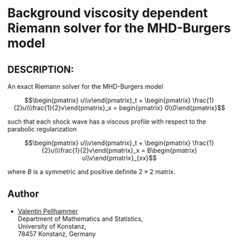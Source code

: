 # Background viscosity dependent Riemann solver for the MHD-Burgers model


## DESCRIPTION:
An exact Riemann solver for the MHD-Burgers model
```math
\begin{pmatrix} u\\v\end{pmatrix}_t + \begin{pmatrix} \frac{1}{2}u\\\frac{1}{2}v\end{pmatrix}_x = begin{pmatrix} 0\\0\end{pmatrix}
```
such that each shock wave has a viscous profile with respect to the parabolic regularization
```math
\begin{pmatrix} u\\v\end{pmatrix}_t + \begin{pmatrix} \frac{1}{2}u\\\frac{1}{2}v\end{pmatrix}_x = B\begin{pmatrix} u\\v\end{pmatrix}_{xx}
```
where $B$ is a symmetric and positive definite $2\times 2$ matrix.


## Author
+ [Valentin Pellhammer](http://www.math.uni-konstanz.de/~pellhammer/)  
 Department of Mathematics and Statistics,  
 University of Konstanz,  
 78457 Konstanz, Germany

